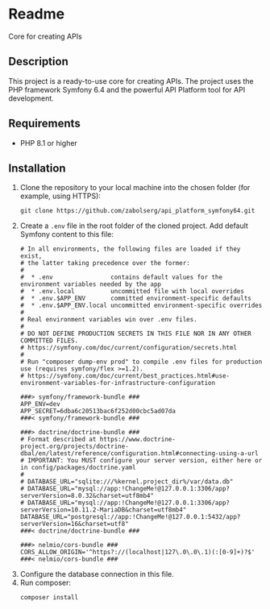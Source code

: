 # Readme

Core for creating APIs

## Description

This project is a ready-to-use core for creating APIs. The project uses the PHP framework Symfony 6.4 and the powerful API Platform tool for API development.

## Requirements

* PHP 8.1 or higher

## Installation

1. Clone the repository to your local machine into the chosen folder (for example, using HTTPS):
   ```
   git clone https://github.com/zabolserg/api_platform_symfony64.git
   ```
2. Create a `.env` file in the root folder of the cloned project. Add default Symfony content to this file:
   ```
   # In all environments, the following files are loaded if they exist,
   # the latter taking precedence over the former:
   #
   #  * .env                contains default values for the environment variables needed by the app
   #  * .env.local          uncommitted file with local overrides
   #  * .env.$APP_ENV       committed environment-specific defaults
   #  * .env.$APP_ENV.local uncommitted environment-specific overrides
   #
   # Real environment variables win over .env files.
   #
   # DO NOT DEFINE PRODUCTION SECRETS IN THIS FILE NOR IN ANY OTHER COMMITTED FILES.
   # https://symfony.com/doc/current/configuration/secrets.html
   #
   # Run "composer dump-env prod" to compile .env files for production use (requires symfony/flex >=1.2).
   # https://symfony.com/doc/current/best_practices.html#use-environment-variables-for-infrastructure-configuration
   
   ###> symfony/framework-bundle ###
   APP_ENV=dev
   APP_SECRET=6dba6c20513bac6f252d00cbc5ad07da
   ###< symfony/framework-bundle ###
   
   ###> doctrine/doctrine-bundle ###
   # Format described at https://www.doctrine-project.org/projects/doctrine-dbal/en/latest/reference/configuration.html#connecting-using-a-url
   # IMPORTANT: You MUST configure your server version, either here or in config/packages/doctrine.yaml
   #
   # DATABASE_URL="sqlite:///%kernel.project_dir%/var/data.db"
   # DATABASE_URL="mysql://app:!ChangeMe!@127.0.0.1:3306/app?serverVersion=8.0.32&charset=utf8mb4"
   # DATABASE_URL="mysql://app:!ChangeMe!@127.0.0.1:3306/app?serverVersion=10.11.2-MariaDB&charset=utf8mb4"
   DATABASE_URL="postgresql://app:!ChangeMe!@127.0.0.1:5432/app?serverVersion=16&charset=utf8"
   ###< doctrine/doctrine-bundle ###
   
   ###> nelmio/cors-bundle ###
   CORS_ALLOW_ORIGIN='^https?://(localhost|127\.0\.0\.1)(:[0-9]+)?$'
   ###< nelmio/cors-bundle ###
   ```
3. Configure the database connection in this file.
4. Run composer:
   ```
   composer install
   ```
